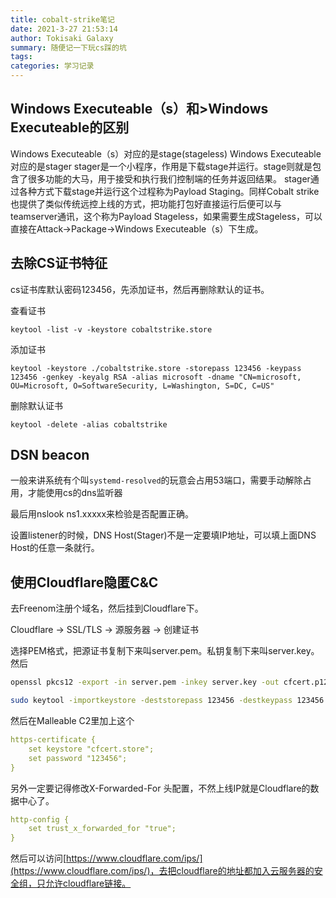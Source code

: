 ```yaml
---
title: cobalt-strike笔记
date: 2021-3-27 21:53:14
author: Tokisaki Galaxy
summary: 随便记一下玩cs踩的坑
tags: 
categories: 学习记录
---
```


## Windows Executeable（s）和>Windows Executeable的区别

Windows Executeable（s）对应的是stage(stageless)
Windows Executeable 对应的是stager
stager是一个小程序，作用是下载stage并运行。stage则就是包含了很多功能的大马，用于接受和执行我们控制端的任务并返回结果。
stager通过各种方式下载stage并运行这个过程称为Payload Staging。同样Cobalt strike也提供了类似传统远控上线的方式，把功能打包好直接运行后便可以与teamserver通讯，这个称为Payload Stageless，如果需要生成Stageless，可以直接在Attack->Package->Windows Executeable（s）下生成。

## 去除CS证书特征

cs证书库默认密码123456，先添加证书，然后再删除默认的证书。

查看证书

```shell
keytool -list -v -keystore cobaltstrike.store
```

添加证书

```shell
keytool -keystore ./cobaltstrike.store -storepass 123456 -keypass 123456 -genkey -keyalg RSA -alias microsoft -dname "CN=microsoft, OU=Microsoft, O=SoftwareSecurity, L=Washington, S=DC, C=US"
```

删除默认证书

```shell
keytool -delete -alias cobaltstrike
```

## DSN beacon

一般来讲系统有个叫`systemd-resolved`的玩意会占用53端口，需要手动解除占用，才能使用cs的dns监听器

最后用nslook ns1.xxxxx来检验是否配置正确。

设置listener的时候，DNS Host(Stager)不是一定要填IP地址，可以填上面DNS Host的任意一条就行。

## 使用Cloudflare隐匿C&C

去Freenom注册个域名，然后挂到Cloudflare下。

Cloudflare -> SSL/TLS -> 源服务器 -> 创建证书

选择PEM格式，把源证书复制下来叫server.pem。私钥复制下来叫server.key。
然后

```bash
openssl pkcs12 -export -in server.pem -inkey server.key -out cfcert.p12 -name cloudflare_cert -passout pass:123456

sudo keytool -importkeystore -deststorepass 123456 -destkeypass 123456 -destkeystore cfcert.store -srckeystore cfcert.p12  -srcstoretype PKCS12 -srcstorepass 123456 -alias cloudflare_cert
```

然后在Malleable C2里加上这个

```yaml
https-certificate {
    set keystore "cfcert.store";
    set password "123456";
}
```

另外一定要记得修改X-Forwarded-For 头配置，不然上线IP就是Cloudflare的数据中心了。

```yaml
http-config {
    set trust_x_forwarded_for "true";
}
```

然后可以访问[https://www.cloudflare.com/ips/](https://www.cloudflare.com/ips/)，去把cloudflare的地址都加入云服务器的安全组，只允许cloudflare链接。
